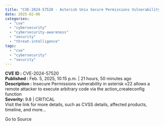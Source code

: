 ```yaml
---
title: "CVE-2024-57520 - Asterisk Unix Secure Permissions Vulnerability"
date: 2025-02-06
categories: 
  - "cve"
  - "cybersecurity"
  - "cybersecurity-awareness"
  - "security"
  - "threat-intelligence"
tags: 
  - "cve"
  - "cybersecurity"
  - "security"
---
```


**CVE ID :** CVE-2024-57520  
**Published :** Feb. 5, 2025, 10:15 p.m. | 21 hours, 50 minutes ago  
**Description :** Insecure Permissions vulnerability in asterisk v22 allows a remote attacker to execute arbitrary code via the action\_createconfig function  
**Severity:** 9.8 | CRITICAL  
Visit the link for more details, such as CVSS details, affected products, timeline, and more...

Go to Source
